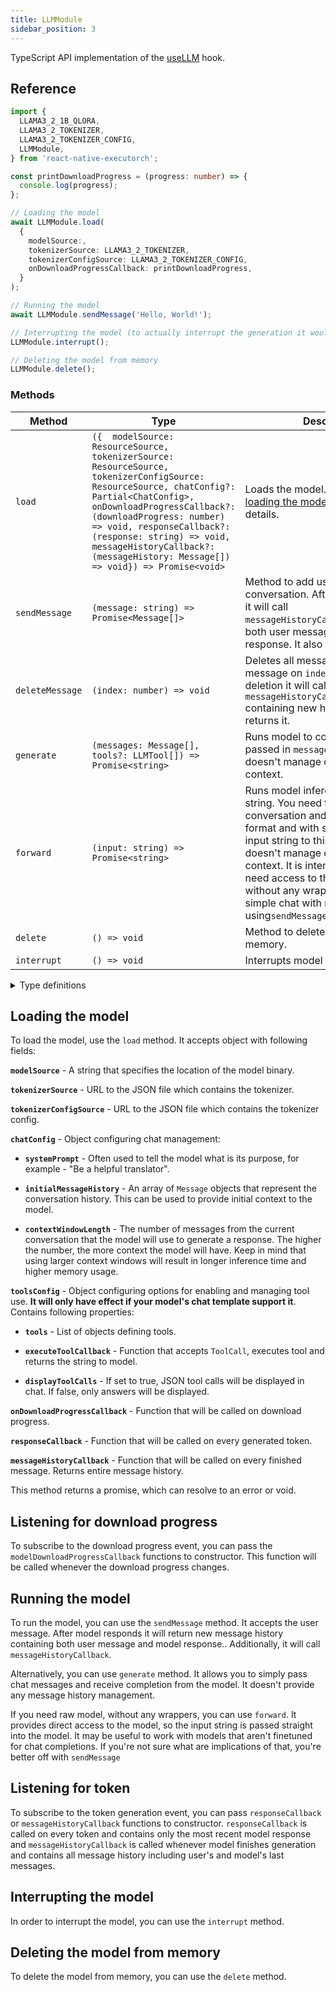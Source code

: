 ```yaml
---
title: LLMModule
sidebar_position: 3
---
```


TypeScript API implementation of the [useLLM](../natural-language-processing/useLLM.md) hook.

## Reference

```typescript
import {
  LLAMA3_2_1B_QLORA,
  LLAMA3_2_TOKENIZER,
  LLAMA3_2_TOKENIZER_CONFIG,
  LLMModule,
} from 'react-native-executorch';

const printDownloadProgress = (progress: number) => {
  console.log(progress);
};

// Loading the model
await LLMModule.load(
  {
    modelSource:,
    tokenizerSource: LLAMA3_2_TOKENIZER,
    tokenizerConfigSource: LLAMA3_2_TOKENIZER_CONFIG,
    onDownloadProgressCallback: printDownloadProgress,
  }
);

// Running the model
await LLMModule.sendMessage('Hello, World!');

// Interrupting the model (to actually interrupt the generation it would have to be called when sendMessage or forward is running)
LLMModule.interrupt();

// Deleting the model from memory
LLMModule.delete();
```

### Methods

| Method          | Type                                                                                                                                                                                                                                                                                                                                         | Description                                                                                                                                                                                                                                                                                                                                                           |
| --------------- | -------------------------------------------------------------------------------------------------------------------------------------------------------------------------------------------------------------------------------------------------------------------------------------------------------------------------------------------- | --------------------------------------------------------------------------------------------------------------------------------------------------------------------------------------------------------------------------------------------------------------------------------------------------------------------------------------------------------------------- |
| `load`          | `({  modelSource: ResourceSource, tokenizerSource: ResourceSource, tokenizerConfigSource: ResourceSource, chatConfig?: Partial<ChatConfig>, onDownloadProgressCallback?: (downloadProgress: number) => void, responseCallback?: (response: string) => void, messageHistoryCallback?: (messageHistory: Message[]) => void}) => Promise<void>` | Loads the model. Checkout the [loading the model](#loading-the-model) section for details.                                                                                                                                                                                                                                                                            |
| `sendMessage`   | `(message: string) => Promise<Message[]>`                                                                                                                                                                                                                                                                                                    | Method to add user message to conversation. After model responds it will call `messageHistoryCallback()`containing both user message and model response. It also returns them.                                                                                                                                                                                        |
| `deleteMessage` | `(index: number) => void`                                                                                                                                                                                                                                                                                                                    | Deletes all messages starting with message on `index` position. After deletion it will call `messageHistoryCallback()` containing new history. It also returns it.                                                                                                                                                                                                    |
| `generate`      | `(messages: Message[], tools?: LLMTool[]) => Promise<string>`                                                                                                                                                                                                                                                                                | Runs model to complete chat passed in `messages` argument. It doesn't manage conversation context.                                                                                                                                                                                                                                                                    |
| `forward`       | `(input: string) => Promise<string>`                                                                                                                                                                                                                                                                                                         | Runs model inference with raw input string. You need to provide entire conversation and prompt (in correct format and with special tokens!) in input string to this method. It doesn't manage conversation context. It is intended for users that need access to the model itself without any wrapper. If you want simple chat with model consider using`sendMessage` |
| `delete`        | `() => void`                                                                                                                                                                                                                                                                                                                                 | Method to delete the model from memory.                                                                                                                                                                                                                                                                                                                               |
| `interrupt`     | `() => void`                                                                                                                                                                                                                                                                                                                                 | Interrupts model generation.                                                                                                                                                                                                                                                                                                                                          |

<details>
<summary>Type definitions</summary>

```typescript
type ResourceSource = string | number;

type MessageRole = 'user' | 'assistant' | 'system';

interface Message {
  role: MessageRole;
  content: string;
}
interface ChatConfig {
  initialMessageHistory: Message[];
  contextWindowLength: number;
  systemPrompt: string;
}

// tool calling
interface ToolsConfig {
  tools: LLMTool[];
  executeToolCallback: (call: ToolCall) => Promise<string | null>;
  displayToolCalls?: boolean;
}

interface ToolCall {
  toolName: string;
  arguments: Object;
}

type LLMTool = Object;
```

</details>

## Loading the model

To load the model, use the `load` method. It accepts object with following fields:

**`modelSource`** - A string that specifies the location of the model binary.

**`tokenizerSource`** - URL to the JSON file which contains the tokenizer.

**`tokenizerConfigSource`** - URL to the JSON file which contains the tokenizer config.

**`chatConfig`** - Object configuring chat management:

- **`systemPrompt`** - Often used to tell the model what is its purpose, for example - "Be a helpful translator".

- **`initialMessageHistory`** - An array of `Message` objects that represent the conversation history. This can be used to provide initial context to the model.

- **`contextWindowLength`** - The number of messages from the current conversation that the model will use to generate a response. The higher the number, the more context the model will have. Keep in mind that using larger context windows will result in longer inference time and higher memory usage.

**`toolsConfig`** - Object configuring options for enabling and managing tool use. **It will only have effect if your model's chat template support it**. Contains following properties:

- **`tools`** - List of objects defining tools.

- **`executeToolCallback`** - Function that accepts `ToolCall`, executes tool and returns the string to model.

- **`displayToolCalls`** - If set to true, JSON tool calls will be displayed in chat. If false, only answers will be displayed.

**`onDownloadProgressCallback`** - Function that will be called on download progress.

**`responseCallback`** - Function that will be called on every generated token.

**`messageHistoryCallback`** - Function that will be called on every finished message. Returns entire message history.

This method returns a promise, which can resolve to an error or void.

## Listening for download progress

To subscribe to the download progress event, you can pass the `modelDownloadProgressCallback` functions to constructor. This function will be called whenever the download progress changes.

## Running the model

To run the model, you can use the `sendMessage` method. It accepts the user message. After model responds it will return new message history containing both user message and model response.. Additionally, it will call `messageHistoryCallback`.

Alternatively, you can use `generate` method. It allows you to simply pass chat messages and receive completion from the model. It doesn't provide any message history management.

If you need raw model, without any wrappers, you can use `forward`. It provides direct access to the model, so the input string is passed straight into the model. It may be useful to work with models that aren't finetuned for chat completions. If you're not sure what are implications of that, you're better off with `sendMessage`

## Listening for token

To subscribe to the token generation event, you can pass `responseCallback` or `messageHistoryCallback` functions to constructor. `responseCallback` is called on every token and contains only the most recent model response and `messageHistoryCallback` is called whenever model finishes generation and contains all message history including user's and model's last messages.

## Interrupting the model

In order to interrupt the model, you can use the `interrupt` method.

## Deleting the model from memory

To delete the model from memory, you can use the `delete` method.
